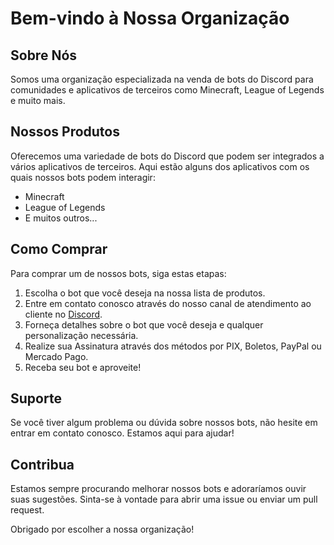 # Bem-vindo à Nossa Organização

## Sobre Nós

Somos uma organização especializada na venda de bots do Discord para comunidades e aplicativos de terceiros como Minecraft, League of Legends e muito mais.

## Nossos Produtos

Oferecemos uma variedade de bots do Discord que podem ser integrados a vários aplicativos de terceiros. Aqui estão alguns dos aplicativos com os quais nossos bots podem interagir:

- Minecraft
- League of Legends
- E muitos outros...

## Como Comprar

Para comprar um de nossos bots, siga estas etapas:

1. Escolha o bot que você deseja na nossa lista de produtos.
2. Entre em contato conosco através do nosso canal de atendimento ao cliente no [Discord](https://discord.gg/EtZEJyZymG).
3. Forneça detalhes sobre o bot que você deseja e qualquer personalização necessária.
4. Realize sua Assinatura através dos métodos por PIX, Boletos, PayPal ou Mercado Pago.
5. Receba seu bot e aproveite!

## Suporte

Se você tiver algum problema ou dúvida sobre nossos bots, não hesite em entrar em contato conosco. Estamos aqui para ajudar!

## Contribua

Estamos sempre procurando melhorar nossos bots e adoraríamos ouvir suas sugestões. Sinta-se à vontade para abrir uma issue ou enviar um pull request.

Obrigado por escolher a nossa organização!
